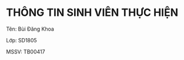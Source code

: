 <h1>THÔNG TIN SINH VIÊN THỰC HIỆN</h1>
<p>Tên: Bùi Đăng Khoa</p>
<p>Lớp: SD1805</p>
<p>MSSV: TB00417</p>
